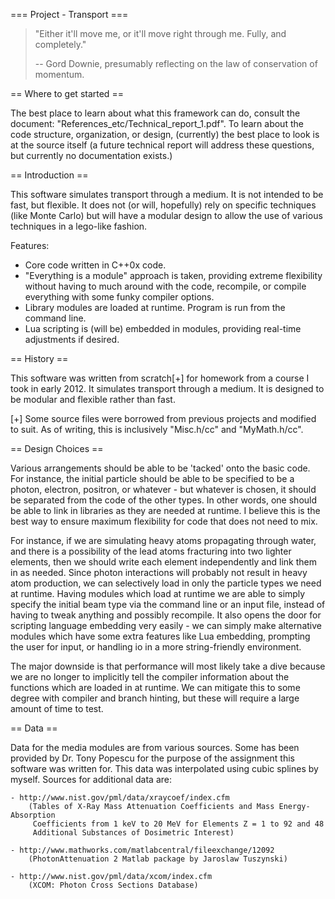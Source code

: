
=== Project - Transport ===

> "Either it'll move me,
>  or it'll move right through me.
>  Fully, and completely."
>
> -- Gord Downie, presumably reflecting on the law of conservation of momentum.

== Where to get started ==

The best place to learn about what this framework can do, consult the document:
    "References\_etc/Technical\_report\_1.pdf".
 To learn about the code structure, organization, or design, (currently) the best
 place to look is at the source itself (a future technical report will address
 these questions, but currently no documentation exists.)

== Introduction ==

This software simulates transport through a medium. It is not intended to be fast, but
 flexible. It does not (or will, hopefully) rely on specific techniques (like Monte
 Carlo) but will have a modular design to allow the use of various techniques in a 
 lego-like fashion.

Features:
 - Core code written in C++0x code.
 - "Everything is a module" approach is taken, providing extreme flexibility without 
    having to much around with the code, recompile, or compile everything with some
    funky compiler options.
 - Library modules are loaded at runtime. Program is run from the command line.
 - Lua scripting is (will be) embedded in modules, providing real-time adjustments if
    desired.

== History ==

This software was written from scratch[+] for homework from a course I took in early 2012.
 It simulates transport through a medium. It is designed to be modular and flexible 
 rather than fast. 

[+] Some source files were borrowed from previous projects and modified to suit. 
    As of writing, this is inclusively "Misc.h/cc" and "MyMath.h/cc".

== Design Choices ==

Various arrangements should be able to be 'tacked' onto the basic code. For instance,
 the initial particle should be able to be specified to be a photon, electron, positron,
 or whatever - but whatever is chosen, it should be separated from the code of the other
 types. In other words, one should be able to link in libraries as they are needed at 
 runtime. I believe this is the best way to ensure maximum flexibility for code that 
 does not need to mix.

For instance, if we are simulating heavy atoms propagating through water, and there is 
 a possibility of the lead atoms fracturing into two lighter elements, then we should 
 write each element independently and link them in as needed. Since photon interactions
 will probably not result in heavy atom production, we can selectively load in only the
 particle types we need at runtime. Having modules which load at runtime we are able to 
 simply specify the initial beam type via the command line or an input file, instead of
 having to tweak anything and possibly recompile. It also opens the door for scripting
 language embedding very easily - we can simply make alternative modules which have 
 some extra features like Lua embedding, prompting the user for input, or handling io in 
 a more string-friendly environment.
 
The major downside is that performance will most likely take a dive because we are no 
 longer to implicitly tell the compiler information about the functions which are loaded
 in at runtime. We can mitigate this to some degree with compiler and branch hinting, 
 but these will require a large amount of time to test.

== Data ==

Data for the media modules are from various sources. Some has been provided by Dr. Tony
 Popescu for the purpose of the assignment this software was written for. This data 
 was interpolated using cubic splines by myself. Sources for additional data are:

    - http://www.nist.gov/pml/data/xraycoef/index.cfm
        (Tables of X-Ray Mass Attenuation Coefficients and Mass Energy-Absorption 
         Coefficients from 1 keV to 20 MeV for Elements Z = 1 to 92 and 48 
         Additional Substances of Dosimetric Interest)

    - http://www.mathworks.com/matlabcentral/fileexchange/12092
        (PhotonAttenuation 2 Matlab package by Jaroslaw Tuszynski)

    - http://www.nist.gov/pml/data/xcom/index.cfm
        (XCOM: Photon Cross Sections Database)



